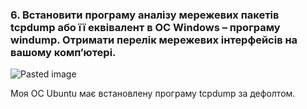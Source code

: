 ### 6. Встановити програму аналізу мережевих пакетів tcpdump або її еквівалент в ОС Windows – програму windump. Отримати перелік мережевих інтерфейсів на вашому комп’ютері.

![Pasted image](https://github.com/oleksandrblazhko/ai-191-troiak/assets/95746995/c384554e-313c-4182-8c88-94b03573667f)

Моя ОС Ubuntu має встановлену програму tcpdump за дефолтом.
